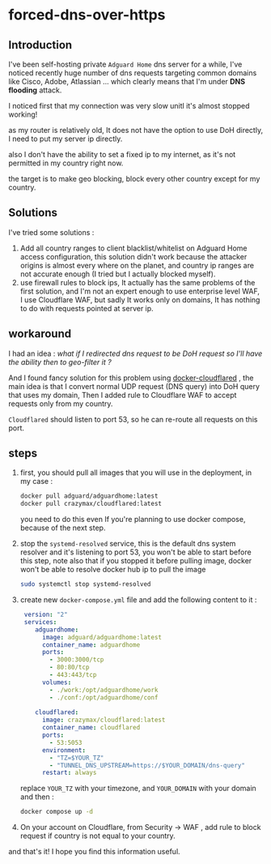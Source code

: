 # forced-dns-over-https

## Introduction

I've been self-hosting private `Adguard Home` dns server for a while, I've noticed recently huge number of dns requests targeting common domains like Cisco, Adobe, Atlassian ... 
which clearly means that I'm under **DNS flooding** attack.

I noticed first that my connection was very slow unitl it's almost stopped working! 

as my router is relatively old, It does not have the option to use DoH directly, I need to put my server ip directly.

also I don't have the ability to set a fixed ip to my internet, as it's not permitted in my country right now.

the target is to make geo blocking, block every other country except for my country.

## Solutions 

I've tried some solutions : 

1. Add all country ranges to client blacklist/whitelist on Adguard Home access configuration, this solution didn't work because the attacker origins is almost every where on the planet, and country ip ranges are not accurate enough (I tried but I actually blocked myself).
2. use firewall rules to block ips, It actually has the same problems of the first solution, and I'm not an expert enough to use enterprise level WAF, I use Cloudflare WAF, but sadly It works only on domains, It has nothing to do with requests pointed at server ip.

## workaround

I had an idea : *what if I redirected dns request to be DoH request so I'll have the ability then to geo-filter it ?*

And I found fancy solution for this problem using [docker-cloudflared](https://github.com/crazy-max/docker-cloudflared/tree/master) , the main idea is that I convert normal UDP request (DNS query) into DoH query that uses my domain, Then I added rule to Cloudflare WAF to accept requests only from my country.

`Cloudflared` should listen to port 53, so he can re-route all requests on this port.

## steps 

1. first, you should pull all images that you will use in the deployment, in my case :

   ```bash
   docker pull adguard/adguardhome:latest
   docker pull crazymax/cloudflared:latest
   ```
   you need to do this even If you're planning to use docker compose, because of the next step.

2. stop the `systemd-resolved` service, this is the default dns system resolver and it's listening to port 53, you won't be able to start before this step, note also that if you stopped it before pulling image, docker won't be able to resolve docker hub ip to pull the image
     ```bash
     sudo systemctl stop systemd-resolved
     ```

3. create new `docker-compose.yml` file and add the following content to it :
   ```yaml
    version: "2"
    services:
       adguardhome:
         image: adguard/adguardhome:latest
         container_name: adguardhome
         ports:
           - 3000:3000/tcp
           - 80:80/tcp
           - 443:443/tcp
         volumes:
           - ./work:/opt/adguardhome/work
           - ./conf:/opt/adguardhome/conf
    
       cloudflared:
         image: crazymax/cloudflared:latest
         container_name: cloudflared
         ports:
           - 53:5053
         environment:
           - "TZ=$YOUR_TZ"
           - "TUNNEL_DNS_UPSTREAM=https://$YOUR_DOMAIN/dns-query"
         restart: always
   ```
     replace `YOUR_TZ` with your timezone, and `YOUR_DOMAIN` with your domain
     and then :
     ```bash
     docker compose up -d
     ```
4. On your account on Cloudflare, from Security -> WAF , add rule to block request if country is not equal to your country.

and that's it! I hope you find this information useful.


